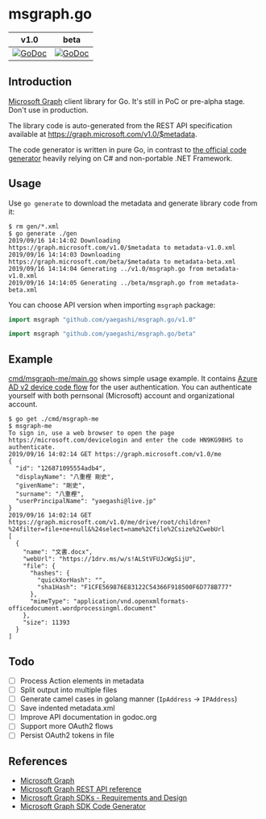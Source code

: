 # msgraph.go

|v1.0|beta|
|---|---|
|[![GoDoc](https://godoc.org/github.com/yaegashi/msgraph.go/v1.0?status.svg)](https://godoc.org/github.com/yaegashi/msgraph.go/v1.0)|[![GoDoc](https://godoc.org/github.com/yaegashi/msgraph.go/beta?status.svg)](https://godoc.org/github.com/yaegashi/msgraph.go/beta)|

## Introduction 

[Microsoft Graph] client library for Go.  It's still in PoC or pre-alpha stage.
Don't use in production.

The library code is auto-generated from the REST API specification
available at https://graph.microsoft.com/v1.0/$metadata.

The code generator is written in pure Go,
in contrast to [the official code generator][Microsoft Graph SDK Code Generator]
heavily relying on C# and non-portable .NET Framework.

## Usage

Use `go generate` to download the metadata and generate library code from it:

```console
$ rm gen/*.xml
$ go generate ./gen
2019/09/16 14:14:02 Downloading https://graph.microsoft.com/v1.0/$metadata to metadata-v1.0.xml
2019/09/16 14:14:03 Downloading https://graph.microsoft.com/beta/$metadata to metadata-beta.xml
2019/09/16 14:14:04 Generating ../v1.0/msgraph.go from metadata-v1.0.xml
2019/09/16 14:14:05 Generating ../beta/msgraph.go from metadata-beta.xml
```

You can choose API version when importing `msgraph` package:

```go
import msgraph "github.com/yaegashi/msgraph.go/v1.0"
```

```go
import msgraph "github.com/yaegashi/msgraph.go/beta"
```

## Example

[cmd/msgraph-me/main.go](cmd/msgraph-me/main.go) shows simple usage example.
It contains [Azure AD v2 device code flow](https://docs.microsoft.com/ja-jp/azure/active-directory/develop/v2-oauth2-device-code)
for the user authentication.
You can authenticate yourself with both pernsonal (Microsoft) account and organizational account.

```console
$ go get ./cmd/msgraph-me
$ msgraph-me
To sign in, use a web browser to open the page https://microsoft.com/devicelogin and enter the code HN9KG98HS to authenticate.
2019/09/16 14:02:14 GET https://graph.microsoft.com/v1.0/me
{
  "id": "126871095554adb4",
  "displayName": "八重樫 剛史",
  "givenName": "剛史",
  "surname": "八重樫",
  "userPrincipalName": "yaegashi@live.jp"
}
2019/09/16 14:02:14 GET https://graph.microsoft.com/v1.0/me/drive/root/children?%24filter=file+ne+null&%24select=name%2Cfile%2Csize%2CwebUrl
[
  {
    "name": "文書.docx",
    "webUrl": "https://1drv.ms/w/s!ALStVFUJcWgSijU",
    "file": {
      "hashes": {
        "quickXorHash": "",
        "sha1Hash": "F1CFE569876E83122C54366F918500F6D778B777"
      },
      "mimeType": "application/vnd.openxmlformats-officedocument.wordprocessingml.document"
    },
    "size": 11393
  }
]
```

## Todo

- [ ] Process Action elements in metadata
- [ ] Split output into multiple files
- [ ] Generate camel cases in golang manner (`IpAddress` -> `IPAddress`)
- [ ] Save indented metadata.xml
- [ ] Improve API documentation in godoc.org
- [ ] Support more OAuth2 flows
- [ ] Persist OAuth2 tokens in file

## References

- [Microsoft Graph]
- [Microsoft Graph REST API reference]
- [Microsoft Graph SDKs - Requirements and Design]
- [Microsoft Graph SDK Code Generator]

[Microsoft Graph]: https://developer.microsoft.com/en-us/graph
[Microsoft Graph REST API reference]: https://docs.microsoft.com/en-us/graph/api/overview
[Microsoft Graph SDKs - Requirements and Design]: https://microsoftgraph.github.io/msgraph-sdk-design/
[Microsoft Graph SDK Code Generator]: https://github.com/microsoftgraph/MSGraph-SDK-Code-Generator
